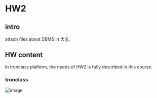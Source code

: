 # HW2
## intro
attach files about DBMS in 大五.
## HW content
In tronclass platform, the needs of HW2 is fully described in this course.
### tronclass
![image](https://github.com/40843245/nfu/assets/75050655/0982000f-5065-4599-b841-9a9e0bf6f095)

